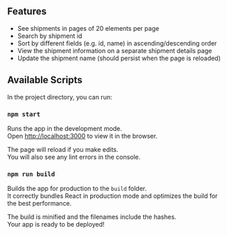 ## Features

- See shipments in pages of 20 elements per page
- Search by shipment id
- Sort by different fields (e.g. id, name) in ascending/descending order
- View the shipment information on a separate shipment details page
- Update the shipment name (should persist when the page is reloaded)

## Available Scripts

In the project directory, you can run:

### `npm start`

Runs the app in the development mode.<br>
Open [http://localhost:3000](http://localhost:3000) to view it in the browser.

The page will reload if you make edits.<br>
You will also see any lint errors in the console.

### `npm run build`

Builds the app for production to the `build` folder.<br>
It correctly bundles React in production mode and optimizes the build for the best performance.

The build is minified and the filenames include the hashes.<br>
Your app is ready to be deployed!
